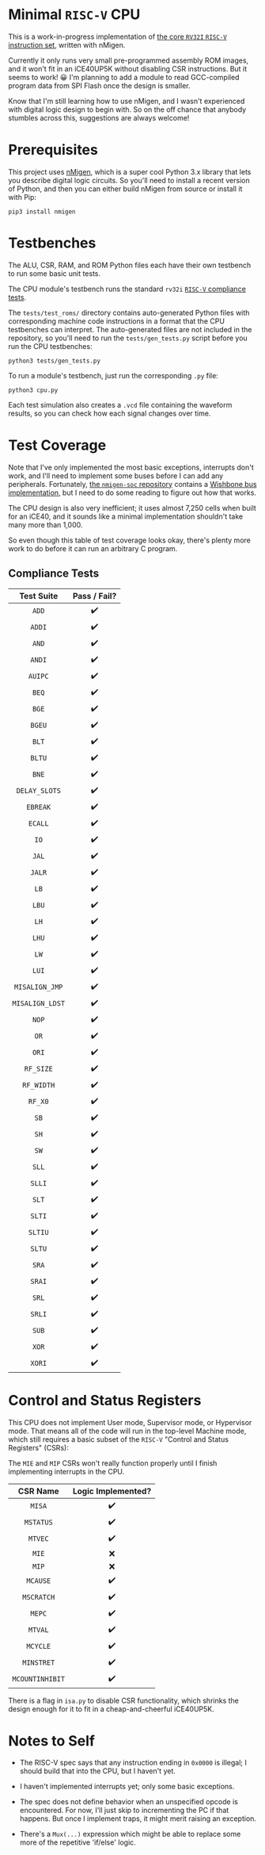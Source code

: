 # Minimal `RISC-V` CPU

This is a work-in-progress implementation of [the core `RV32I` `RISC-V` instruction set](https://riscv.org/specifications/isa-spec-pdf/), written with nMigen.

Currently it only runs very small pre-programmed assembly ROM images, and it won't fit in an iCE40UP5K without disabling CSR instructions. But it seems to work! :grinning: I'm planning to add a module to read GCC-compiled program data from SPI Flash once the design is smaller.

Know that I'm still learning how to use nMigen, and I wasn't experienced with digital logic design to begin with. So on the off chance that anybody stumbles across this, suggestions are always welcome!

# Prerequisites

This project uses [nMigen](https://github.com/nmigen/nmigen), which is a super cool Python 3.x library that lets you describe digital logic circuits. So you'll need to install a recent version of Python, and then you can either build nMigen from source or install it with Pip:

    pip3 install nmigen

# Testbenches

The ALU, CSR, RAM, and ROM Python files each have their own testbench to run some basic unit tests.

The CPU module's testbench runs the standard `rv32i` [`RISC-V` compliance tests](https://github.com/riscv/riscv-compliance).

The `tests/test_roms/` directory contains auto-generated Python files with corresponding machine code instructions in a format that the CPU testbenches can interpret. The auto-generated files are not included in the repository, so you'll need to run the `tests/gen_tests.py` script before you run the CPU testbenches:

    python3 tests/gen_tests.py

To run a module's testbench, just run the corresponding `.py` file:

    python3 cpu.py

Each test simulation also creates a `.vcd` file containing the waveform results, so you can check how each signal changes over time.

# Test Coverage

Note that I've only implemented the most basic exceptions, interrupts don't work, and I'll need to implement some buses before I can add any peripherals. Fortunately, [the `nmigen-soc` repository](https://github.com/nmigen/nmigen-soc) contains a [Wishbone bus implementation](https://opencores.org/howto/wishbone), but I need to do some reading to figure out how that works.

The CPU design is also very inefficient; it uses almost 7,250 cells when built for an iCE40, and it sounds like a minimal implementation shouldn't take many more than 1,000.

So even though this table of test coverage looks okay, there's plenty more work to do before it can run an arbitrary C program.

## Compliance Tests

|   Test Suite    |   Pass / Fail?   |
|:---------------:|:----------------:|
| `ADD`           |:heavy_check_mark:|
| `ADDI`          |:heavy_check_mark:|
| `AND`           |:heavy_check_mark:|
| `ANDI`          |:heavy_check_mark:|
| `AUIPC`         |:heavy_check_mark:|
| `BEQ`           |:heavy_check_mark:|
| `BGE`           |:heavy_check_mark:|
| `BGEU`          |:heavy_check_mark:|
| `BLT`           |:heavy_check_mark:|
| `BLTU`          |:heavy_check_mark:|
| `BNE`           |:heavy_check_mark:|
| `DELAY_SLOTS`   |:heavy_check_mark:|
| `EBREAK`        |:heavy_check_mark:|
| `ECALL`         |:heavy_check_mark:|
| `IO`            |:heavy_check_mark:|
| `JAL`           |:heavy_check_mark:|
| `JALR`          |:heavy_check_mark:|
| `LB`            |:heavy_check_mark:|
| `LBU`           |:heavy_check_mark:|
| `LH`            |:heavy_check_mark:|
| `LHU`           |:heavy_check_mark:|
| `LW`            |:heavy_check_mark:|
| `LUI`           |:heavy_check_mark:|
| `MISALIGN_JMP`  |:heavy_check_mark:|
| `MISALIGN_LDST` |:heavy_check_mark:|
| `NOP`           |:heavy_check_mark:|
| `OR`            |:heavy_check_mark:|
| `ORI`           |:heavy_check_mark:|
| `RF_SIZE`       |:heavy_check_mark:|
| `RF_WIDTH`      |:heavy_check_mark:|
| `RF_X0`         |:heavy_check_mark:|
| `SB`            |:heavy_check_mark:|
| `SH`            |:heavy_check_mark:|
| `SW`            |:heavy_check_mark:|
| `SLL`           |:heavy_check_mark:|
| `SLLI`          |:heavy_check_mark:|
| `SLT`           |:heavy_check_mark:|
| `SLTI`          |:heavy_check_mark:|
| `SLTIU`         |:heavy_check_mark:|
| `SLTU`          |:heavy_check_mark:|
| `SRA`           |:heavy_check_mark:|
| `SRAI`          |:heavy_check_mark:|
| `SRL`           |:heavy_check_mark:|
| `SRLI`          |:heavy_check_mark:|
| `SUB`           |:heavy_check_mark:|
| `XOR`           |:heavy_check_mark:|
| `XORI`          |:heavy_check_mark:|

# Control and Status Registers

This CPU does not implement User mode, Supervisor mode, or Hypervisor mode. That means all of the code will run in the top-level Machine mode, which still requires a basic subset of the `RISC-V` "Control and Status Registers" (CSRs):

The `MIE` and `MIP` CSRs won't really function properly until I finish implementing interrupts in the CPU.

|    CSR Name     | Logic Implemented? |
|:---------------:|:------------------:|
| `MISA`          | :heavy_check_mark: |
| `MSTATUS`       | :heavy_check_mark: |
| `MTVEC`         | :heavy_check_mark: |
| `MIE`           |         :x:        |
| `MIP`           |         :x:        |
| `MCAUSE`        | :heavy_check_mark: |
| `MSCRATCH`      | :heavy_check_mark: |
| `MEPC`          | :heavy_check_mark: |
| `MTVAL`         | :heavy_check_mark: |
| `MCYCLE`        | :heavy_check_mark: |
| `MINSTRET`      | :heavy_check_mark: |
| `MCOUNTINHIBIT` | :heavy_check_mark: |

There is a flag in `isa.py` to disable CSR functionality, which shrinks the design enough for it to fit in a cheap-and-cheerful iCE40UP5K.

# Notes to Self

- The RISC-V spec says that any instruction ending in `0x0000` is illegal; I should build that into the CPU, but I haven't yet.

- I haven't implemented interrupts yet; only some basic exceptions.

- The spec does not define behavior when an unspecified opcode is encountered. For now, I'll just skip to incrementing the PC if that happens. But once I implement traps, it might merit raising an exception.

- There's a `Mux(...)` expression which might be able to replace some more of the repetitive 'if/else' logic.
